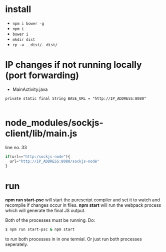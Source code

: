 # install
 - `npm i bower -g`
 - `npm i`
 - `bower i`
 - `mkdir dist`
 - `cp -a __dist/. dist/`

# IP changes if not running locally (port forwarding)
- MainActivity.java
```
private static final String BASE_URL = "http://IP_ADDRESS:8080"
 
```

# node_modules/sockjs-client/lib/main.js
  line no. 33

```javascript
if(url=="http:/sockjs-node"){
  url="http://IP_ADDRESS:8080/sockjs-node"             
}
```

# run
**npm run start-psc** will start the purescript compiler and set it to watch and recompile if changes occur in files. **npm start** will run the webpack process which will generate the final JS output.

Both of the processes must be running. Do:

```sh
$ npm run start-psc & npm start
```

to run both processes in in one termial. Or just run both processes seperately.


